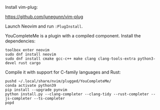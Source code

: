 Install vim-plug:

https://github.com/junegunn/vim-plug

Launch Neovim and run `:PlugInstall`.

YouCompleteMe is a plugin with a compiled component. Install the dependencies:

```
toolbox enter neovim
sudo dnf install neovim
sudo dnf install cmake gcc-c++ make clang clang-tools-extra python3-devel rust cargo
```

Compile it with support for C-family languages and Rust:

```
pushd ~/.local/share/nvim/plugged/YouCompleteMe/
conda activate python39
pip install --upgrade pynvim
python install.py --clang-completer --clang-tidy --rust-completer --js-completer --ts-completer
popd
```
